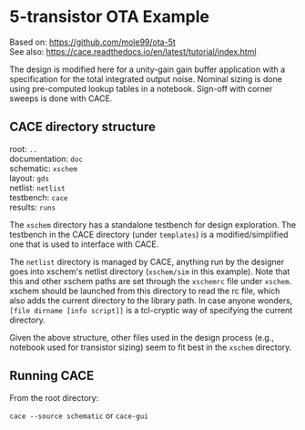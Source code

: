 # 5-transistor OTA Example
Based on: https://github.com/mole99/ota-5t  
See also: https://cace.readthedocs.io/en/latest/tutorial/index.html  
  
The design is modified here for a unity-gain gain buffer application with a specification for the total integrated output noise. Nominal sizing is done using pre-computed lookup tables in a notebook. Sign-off with corner sweeps is done with CACE.

## CACE directory structure
  
root: `..`  
documentation: `doc`  
schematic: `xschem`    
layout: `gds`    
netlist: `netlist`    
testbench: `cace`    
results: `runs`   

The `xschem` directory has a standalone testbench for design exploration. The testbench in the CACE directory (under `templates`) is a modified/simplified one that is used to interface with CACE.  

The `netlist` directory is managed by CACE, anything run by the designer goes into xschem's netlist directory (`xschem/sim` in this example). Note that this and other xschem paths are set through the `xschemrc` file under `xschem`. xschem should be launched from this directory to read the rc file, which also adds the current directory to the library path. In case anyone wonders, `[file dirname [info script]]` is a tcl-cryptic way of specifying the current directory.

Given the above structure, other files used in the design process (e.g., notebook used for transistor sizing) seem to fit best in the `xschem` directory.

## Running CACE

From the root directory:

`cace --source schematic` or `cace-gui`  
